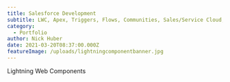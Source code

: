 ```yaml
---
title: Salesforce Development
subtitle: LWC, Apex, Triggers, Flows, Communities, Sales/Service Cloud, etc.
category:
  - Portfolio
author: Nick Huber
date: 2021-03-20T08:37:00.000Z
featureImage: /uploads/lightningcomponentbanner.jpg
---
```

Lightning Web Components